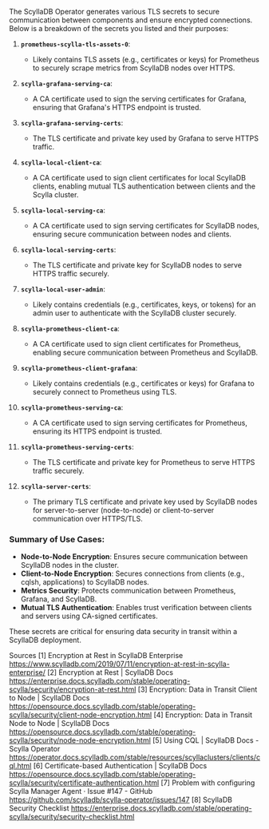 The ScyllaDB Operator generates various TLS secrets to secure communication between components and ensure encrypted connections. Below is a breakdown of the secrets you listed and their purposes:

1. **`prometheus-scylla-tls-assets-0`**:  
   - Likely contains TLS assets (e.g., certificates or keys) for Prometheus to securely scrape metrics from ScyllaDB nodes over HTTPS.

2. **`scylla-grafana-serving-ca`**:  
   - A CA certificate used to sign the serving certificates for Grafana, ensuring that Grafana's HTTPS endpoint is trusted.

3. **`scylla-grafana-serving-certs`**:  
   - The TLS certificate and private key used by Grafana to serve HTTPS traffic.

4. **`scylla-local-client-ca`**:  
   - A CA certificate used to sign client certificates for local ScyllaDB clients, enabling mutual TLS authentication between clients and the Scylla cluster.

5. **`scylla-local-serving-ca`**:  
   - A CA certificate used to sign serving certificates for ScyllaDB nodes, ensuring secure communication between nodes and clients.

6. **`scylla-local-serving-certs`**:  
   - The TLS certificate and private key for ScyllaDB nodes to serve HTTPS traffic securely.

7. **`scylla-local-user-admin`**:  
   - Likely contains credentials (e.g., certificates, keys, or tokens) for an admin user to authenticate with the ScyllaDB cluster securely.

8. **`scylla-prometheus-client-ca`**:  
   - A CA certificate used to sign client certificates for Prometheus, enabling secure communication between Prometheus and ScyllaDB.

9. **`scylla-prometheus-client-grafana`**:  
   - Likely contains credentials (e.g., certificates or keys) for Grafana to securely connect to Prometheus using TLS.

10. **`scylla-prometheus-serving-ca`**:  
    - A CA certificate used to sign serving certificates for Prometheus, ensuring its HTTPS endpoint is trusted.

11. **`scylla-prometheus-serving-certs`**:  
    - The TLS certificate and private key for Prometheus to serve HTTPS traffic securely.

12. **`scylla-server-certs`**:  
    - The primary TLS certificate and private key used by ScyllaDB nodes for server-to-server (node-to-node) or client-to-server communication over HTTPS/TLS.

### Summary of Use Cases:
- **Node-to-Node Encryption**: Ensures secure communication between ScyllaDB nodes in the cluster.
- **Client-to-Node Encryption**: Secures connections from clients (e.g., cqlsh, applications) to ScyllaDB nodes.
- **Metrics Security**: Protects communication between Prometheus, Grafana, and ScyllaDB.
- **Mutual TLS Authentication**: Enables trust verification between clients and servers using CA-signed certificates.

These secrets are critical for ensuring data security in transit within a ScyllaDB deployment.

Sources
[1] Encryption at Rest in ScyllaDB Enterprise https://www.scylladb.com/2019/07/11/encryption-at-rest-in-scylla-enterprise/
[2] Encryption at Rest | ScyllaDB Docs https://enterprise.docs.scylladb.com/stable/operating-scylla/security/encryption-at-rest.html
[3] Encryption: Data in Transit Client to Node | ScyllaDB Docs https://opensource.docs.scylladb.com/stable/operating-scylla/security/client-node-encryption.html
[4] Encryption: Data in Transit Node to Node | ScyllaDB Docs https://opensource.docs.scylladb.com/stable/operating-scylla/security/node-node-encryption.html
[5] Using CQL | ScyllaDB Docs - Scylla Operator https://operator.docs.scylladb.com/stable/resources/scyllaclusters/clients/cql.html
[6] Certificate-based Authentication | ScyllaDB Docs https://opensource.docs.scylladb.com/stable/operating-scylla/security/certificate-authentication.html
[7] Problem with configuring Scylla Manager Agent · Issue #147 - GitHub https://github.com/scylladb/scylla-operator/issues/147
[8] ScyllaDB Security Checklist https://enterprise.docs.scylladb.com/stable/operating-scylla/security/security-checklist.html

